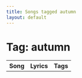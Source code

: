 ```yaml
---
title: Songs tagged autumn
layout: default
---
```

# Tag: autumn
<table><tr><th>Song</th><th>Lyrics</th><th>Tags</th></tr>
